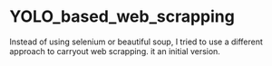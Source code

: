 # YOLO_based_web_scrapping
Instead of using selenium or beautiful soup, I tried to use a different approach to carryout web scrapping. it an initial version.
